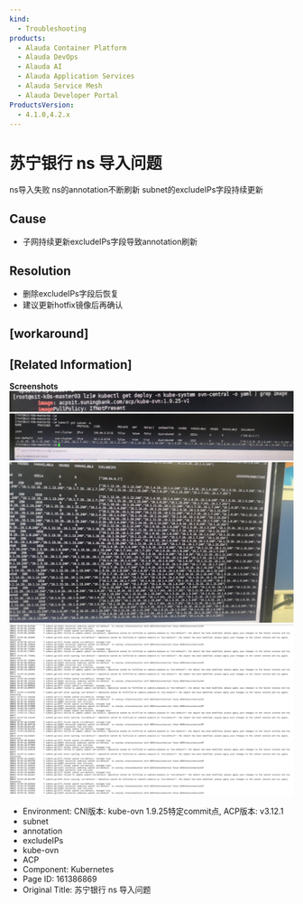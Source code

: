 ```yaml
---
kind:
  - Troubleshooting
products:
  - Alauda Container Platform
  - Alauda DevOps
  - Alauda AI
  - Alauda Application Services
  - Alauda Service Mesh
  - Alauda Developer Portal
ProductsVersion:
  - 4.1.0,4.2.x
---
```

<!-- A type of document that involves encountering a fault, diagnosing it, performing root cause analysis, and providing solutions. -->

# 苏宁银行 ns 导入问题

ns导入失败 ns的annotation不断刷新 subnet的excludeIPs字段持续更新

## Cause
- 子网持续更新excludeIPs字段导致annotation刷新

## Resolution
- 删除excludeIPs字段后恢复
- 建议更新hotfix镜像后再确认

## [workaround]

## [Related Information]
**Screenshots**
![](assets/su-zhu-yin-xing-ns-dao-ru-wen-ti/image-2023-8-28_10-52-54.png)
![](assets/su-zhu-yin-xing-ns-dao-ru-wen-ti/image-2023-8-28_10-53-23.png)
![](assets/su-zhu-yin-xing-ns-dao-ru-wen-ti/image-2023-8-28_10-54-43.png)
![](assets/su-zhu-yin-xing-ns-dao-ru-wen-ti/image-2023-8-28_10-58-36.png)
- Environment: CNI版本: kube-ovn 1.9.25特定commit点, ACP版本: v3.12.1
- subnet
- annotation
- excludeIPs
- kube-ovn
- ACP
- Component: Kubernetes
- Page ID: 161386869
- Original Title: 苏宁银行 ns 导入问题
